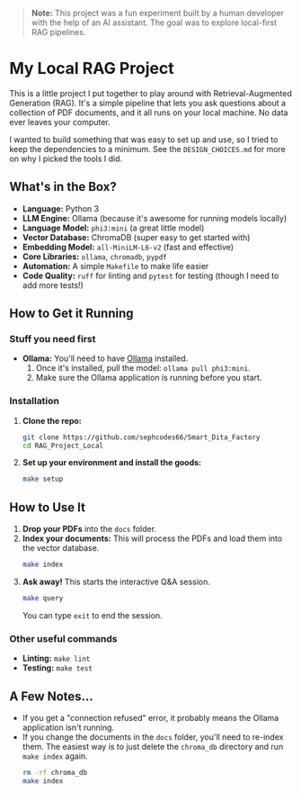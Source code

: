 
> **Note:** This project was a fun experiment built by a human developer with the help of an AI assistant. The goal was to explore local-first RAG pipelines.

# My Local RAG Project

This is a little project I put together to play around with Retrieval-Augmented Generation (RAG). It's a simple pipeline that lets you ask questions about a collection of PDF documents, and it all runs on your local machine. No data ever leaves your computer.

I wanted to build something that was easy to set up and use, so I tried to keep the dependencies to a minimum. See the `DESIGN_CHOICES.md` for more on why I picked the tools I did.

## What's in the Box?

-   **Language:** Python 3
-   **LLM Engine:** Ollama (because it's awesome for running models locally)
-   **Language Model:** `phi3:mini` (a great little model)
-   **Vector Database:** ChromaDB (super easy to get started with)
-   **Embedding Model:** `all-MiniLM-L6-v2` (fast and effective)
-   **Core Libraries:** `ollama`, `chromadb`, `pypdf`
-   **Automation:** A simple `Makefile` to make life easier
-   **Code Quality:** `ruff` for linting and `pytest` for testing (though I need to add more tests!)

## How to Get it Running

### Stuff you need first

-   **Ollama:** You'll need to have [Ollama](https://ollama.com/) installed.
    1.  Once it's installed, pull the model: `ollama pull phi3:mini`.
    2.  Make sure the Ollama application is running before you start.

### Installation

1.  **Clone the repo:**
    ```bash
    git clone https://github.com/sephcodes66/Smart_Dita_Factory
    cd RAG_Project_Local
    ```

2.  **Set up your environment and install the goods:**
    ```bash
    make setup
    ```

## How to Use It

1.  **Drop your PDFs** into the `docs` folder.
2.  **Index your documents:** This will process the PDFs and load them into the vector database.
    ```bash
    make index
    ```
3.  **Ask away!** This starts the interactive Q&A session.
    ```bash
    make query
    ```
    You can type `exit` to end the session.

### Other useful commands

-   **Linting:** `make lint`
-   **Testing:** `make test`

## A Few Notes...

-   If you get a "connection refused" error, it probably means the Ollama application isn't running.
-   If you change the documents in the `docs` folder, you'll need to re-index them. The easiest way is to just delete the `chroma_db` directory and run `make index` again.
    ```bash
    rm -rf chroma_db
    make index
    ```
